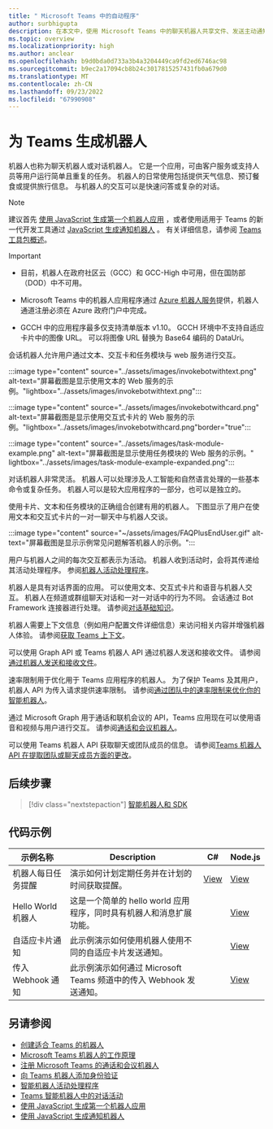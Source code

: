 ```yaml
---
title: " Microsoft Teams 中的自动程序"
author: surbhigupta
description: 在本文中，使用 Microsoft Teams 中的聊天机器人共享文件、发送主动通知、交互式卡片、呼叫、调用机器人命令、IVR。
ms.topic: overview
ms.localizationpriority: high
ms.author: anclear
ms.openlocfilehash: b9d0bda0d733a3b4a3204449ca9fd2ed6746ac98
ms.sourcegitcommit: b9ec2a17094cb8b24c3017815257431fb0a679d0
ms.translationtype: MT
ms.contentlocale: zh-CN
ms.lasthandoff: 09/23/2022
ms.locfileid: "67990908"
---
```

# <a name="build-bots-for-teams"></a>为 Teams 生成机器人

机器人也称为聊天机器人或对话机器人。 它是一个应用，可由客户服务或支持人员等用户运行简单且重复的任务。 机器人的日常使用包括提供天气信息、预订餐食或提供旅行信息。 与机器人的交互可以是快速问答或复杂的对话。

> [!NOTE]
> 建议首先 [使用 JavaScript 生成第一个机器人应用](../sbs-gs-bot.yml) ，或者使用适用于 Teams 的新一代开发工具通过 [JavaScript 生成通知机器人](../sbs-gs-notificationbot.yml) 。 有关详细信息，请参阅 [Teams 工具包概述](../toolkit/teams-toolkit-fundamentals.md)。

> [!IMPORTANT]
>
> * 目前，机器人在政府社区云（GCC）和 GCC-High 中可用，但在国防部（DOD）中不可用。
>
> * Microsoft Teams 中的机器人应用程序通过 [Azure 机器人服务](/azure/bot-service/how-to-deploy-gov-cloud-high)提供，机器人通道注册必须在 Azure 政府门户中完成。
>
> * GCCH 中的应用程序最多仅支持清单版本 v1.10。 GCCH 环境中不支持自适应卡片中的图像 URL。 可以将图像 URL 替换为 Base64 编码的 DataUri。

会话机器人允许用户通过文本、交互卡和任务模块与 web 服务进行交互。

:::image type="content" source="../assets/images/invokebotwithtext.png" alt-text="屏幕截图是显示使用文本的 Web 服务的示例。"lightbox="../assets/images/invokebotwithtext.png":::

:::image type="content" source="../assets/images/invokebotwithcard.png" alt-text="屏幕截图是显示使用交互式卡片的 Web 服务的示例。"lightbox="../assets/images/invokebotwithcard.png"border="true":::

:::image type="content" source="../assets/images/task-module-example.png" alt-text="屏幕截图是显示使用任务模块的 Web 服务的示例。" lightbox="../assets/images/task-module-example-expanded.png":::

对话机器人非常灵活。 机器人可以处理涉及人工智能和自然语言处理的一些基本命令或复杂任务。 机器人可以是较大应用程序的一部分，也可以是独立的。

使用卡片、文本和任务模块的正确组合创建有用的机器人。 下图显示了用户在使用文本和交互式卡片的一对一聊天中与机器人交谈。

:::image type="content" source="~/assets/images/FAQPlusEndUser.gif" alt-text="屏幕截图是显示示例常见问题解答机器人的示例。":::

用户与机器人之间的每次交互都表示为活动。 机器人收到活动时，会将其传递给其活动处理程序。 参阅[机器人活动处理程序](~/bots/bot-basics.md)。

机器人是具有对话界面的应用。 可以使用文本、交互式卡片和语音与机器人交互。 机器人在频道或群组聊天对话和一对一对话中的行为不同。 会话通过 Bot Framework 连接器进行处理。 请参阅[对话基础知识](~/bots/how-to/conversations/conversation-basics.md)。

机器人需要上下文信息（例如用户配置文件详细信息）来访问相关内容并增强机器人体验。 请参阅[获取 Teams 上下文](~/bots/how-to/get-teams-context.md)。

可以使用 Graph API 或 Teams 机器人 API 通过机器人发送和接收文件。 请参阅[通过机器人发送和接收文件](~/bots/how-to/bots-filesv4.md)。

速率限制用于优化用于 Teams 应用程序的机器人。 为了保护 Teams 及其用户，机器人 API 为传入请求提供速率限制。 请参阅[通过团队中的速率限制来优化你的智能机器人](~/bots/how-to/rate-limit.md)。

通过 Microsoft Graph 用于通话和联机会议的 API，Teams 应用现在可以使用语音和视频与用户进行交互。 请参阅[通话和会议机器人](~/bots/calls-and-meetings/calls-meetings-bots-overview.md)。

可以使用 Teams 机器人 API 获取聊天或团队成员的信息。 请参阅[Teams 机器人 API 在提取团队或聊天成员方面的更改](~/resources/team-chat-member-api-changes.md)。

<!--- TBD: For quick scanning, see if the above information can be itemized as a list.
--->

## <a name="next-step"></a>后续步骤

> [!div class="nextstepaction"]
> [智能机器人和 SDK](~/bots/bot-features.md)

## <a name="code-samples"></a>代码示例

|示例名称 | Description | C# | Node.js |
|----------------|-----------------|--------------|--------------|
| 机器人每日任务提醒| 演示如何计划定期任务并在计划的时间获取提醒。 | [View](https://github.com/OfficeDev/Microsoft-Teams-Samples/tree/main/samples/bot-daily-task-reminder/csharp) | [View](https://github.com/OfficeDev/Microsoft-Teams-Samples/tree/main/samples/bot-daily-task-reminder/nodejs) |
| Hello World机器人 | 这是一个简单的 hello world 应用程序，同时具有机器人和消息扩展功能。 |  | [View](https://github.com/OfficeDev/TeamsFx-Samples/tree/v1.0.0/hello-world-bot) |
| 自适应卡片通知 | 此示例演示如何使用机器人使用不同的自适应卡片发送通知。 |  | [View](https://github.com/OfficeDev/TeamsFx-Samples/tree/v1.0.0/adaptive-card-notification) |
| 传入 Webhook 通知 | 此示例演示如何通过 Microsoft Teams 频道中的传入 Webhook 发送通知。 |  | [View](https://github.com/OfficeDev/TeamsFx-Samples/tree/v1.0.0/incoming-webhook-notification) |

## <a name="see-also"></a>另请参阅

* [创建适合 Teams 的机器人](../resources/bot-v3/bots-create.md)
* [Microsoft Teams 机器人的工作原理](/azure/bot-service/bot-builder-basics-teams)
* [注册 Microsoft Teams 的通话和会议机器人](~/bots/calls-and-meetings/registering-calling-bot.md)
* [向 Teams 机器人添加身份验证](~/bots/how-to/authentication/add-authentication.md)
* [智能机器人活动处理程序](~/bots/bot-basics.md)
* [Teams 智能机器人中的对话活动](~/bots/how-to/conversations/subscribe-to-conversation-events.md)
* [使用 JavaScript 生成第一个机器人应用](../sbs-gs-bot.yml)
* [使用 JavaScript 生成通知机器人](../sbs-gs-notificationbot.yml)
